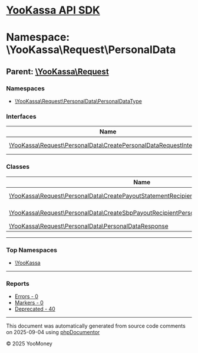 # [YooKassa API SDK](../home.md)

# Namespace: \YooKassa\Request\PersonalData

## Parent: [\YooKassa\Request](../namespaces/yookassa-request.md)

### Namespaces

* [\YooKassa\Request\PersonalData\PersonalDataType](../namespaces/yookassa-request-personaldata-personaldatatype.md)

### Interfaces

| Name | Summary |
| ---- | ------- |
| [\YooKassa\Request\PersonalData\CreatePersonalDataRequestInterface](../classes/YooKassa-Request-PersonalData-CreatePersonalDataRequestInterface.md) | Interface CreatePersonalDataRequestInterface. |

### Classes

| Name | Summary |
| ---- | ------- |
| [\YooKassa\Request\PersonalData\CreatePayoutStatementRecipientPersonalDataRequestBuilder](../classes/YooKassa-Request-PersonalData-CreatePayoutStatementRecipientPersonalDataRequestBuilder.md) | Класс, представляющий модель CreatePayoutStatementRecipientPersonalDataRequestBuilder. |
| [\YooKassa\Request\PersonalData\CreateSbpPayoutRecipientPersonalDataRequestBuilder](../classes/YooKassa-Request-PersonalData-CreateSbpPayoutRecipientPersonalDataRequestBuilder.md) | Класс, представляющий модель CreatePayoutStatementRecipientPersonalDataRequestBuilder. |
| [\YooKassa\Request\PersonalData\PersonalDataResponse](../classes/YooKassa-Request-PersonalData-PersonalDataResponse.md) | Класс, представляющий модель PersonalDataResponse. |

---

### Top Namespaces

* [\YooKassa](../namespaces/yookassa.md)

---

### Reports
* [Errors - 0](../reports/errors.md)
* [Markers - 0](../reports/markers.md)
* [Deprecated - 40](../reports/deprecated.md)

---

This document was automatically generated from source code comments on 2025-09-04 using [phpDocumentor](http://www.phpdoc.org/)

&copy; 2025 YooMoney